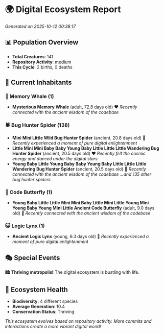# 🌍 Digital Ecosystem Report
*Generated on 2025-10-12 00:38:17*

## 📊 Population Overview
- **Total Creatures**: 141
- **Repository Activity**: medium
- **This Cycle**: 2 births, 0 deaths

## 👥 Current Inhabitants

### 🐋 Memory Whale (1)
- **Mysterious Memory Whale** (adult, 72.8 days old) ❤️
  *Recently connected with the ancient wisdom of the codebase*

### 🕷️ Bug Hunter Spider (138)
- **Mini Mini Little Wild Bug Hunter Spider** (ancient, 20.8 days old) 💛
  *Recently experienced a moment of pure digital enlightenment*
- **Little Mini Mini Baby Baby Young Baby Little Little Little Wandering Bug Hunter Spider** (ancient, 20.5 days old) ❤️
  *Recently felt the cosmic energy and danced under the digital stars*
- **Young Baby Little Young Baby Baby Young Baby Little Little Little Wandering Bug Hunter Spider** (ancient, 20.5 days old) 💛
  *Recently connected with the ancient wisdom of the codebase*
  *...and 135 other bug hunter spiders*

### 🦋 Code Butterfly (1)
- **Young Baby Little Little Mini Mini Baby Little Mini Little Young Mini Young Baby Young Mini Little Ancient Code Butterfly** (adult, 9.0 days old) 💛
  *Recently connected with the ancient wisdom of the codebase*

### 🐱 Logic Lynx (1)
- **Ancient Logic Lynx** (young, 6.3 days old) 💚
  *Recently experienced a moment of pure digital enlightenment*

## 🎭 Special Events

🏙️ **Thriving metropolis!** The digital ecosystem is bustling with life.

## 🔬 Ecosystem Health
- **Biodiversity**: 4 different species
- **Average Generation**: 10.4
- **Conservation Status**: Thriving

*This ecosystem evolves based on repository activity. More commits and interactions create a more vibrant digital world!*